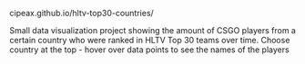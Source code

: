 cipeax.github.io/hltv-top30-countries/

Small data visualization project showing the amount of CSGO players from a certain country who were ranked in HLTV Top 30 teams over time.
Choose country at the top - hover over data points to see the names of the players
